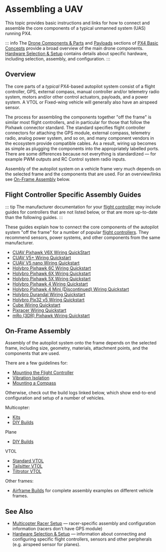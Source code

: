 # Assembling a UAV

This topic provides basic instructions and links for how to connect and assemble the core components of a typical unmanned system (UAS) running PX4.

::: info
The [Drone Components & Parts](../getting_started/px4_basic_concepts.md#drone-components-parts) and [Payloads](../getting_started/px4_basic_concepts.md#payloads) sections of [PX4 Basic Concepts](../getting_started/px4_basic_concepts.md) provide a broad overview of the main drone components.
[Hardware Selection & Setup](../hardware/drone_parts.md) contains details about specific hardware, including selection, assembly, and configuration.
:::

## Overview

The core parts of a _typical_ PX4-based autopilot system consist of a flight controller, GPS, external compass, manual controller and/or telemetry radio system, motors and/or other control actuators, payloads, and a power system.
A VTOL or Fixed-wing vehicle will generally also have an airspeed sensor.

The process for assembling the components together "off the frame" is similar most flight controllers, and in particular for those that follow the Pixhawk connector standard.
The standard specifies flight controller connectors for attaching the GPS module, external compass, telemetry radio, analog power system, and so on, and many component vendors in the ecosystem provide compatible cables.
As a result, wiring up becomes as simple as plugging the components into the appropriately labelled ports.
There are some differences because not everything is standardized — for example PWM outputs and RC Control system radio inputs.

Assembly of the autopilot system on a vehicle frame very much depends on the selected frame and the components that are used.
For an overview/links see [On-Frame Assembly](#on-frame-assembly) below.

## Flight Controller Specific Assembly Guides

::: tip
The manufacturer documentation for your [flight controller](../flight_controller/index.md) may include guides for controllers that are not listed below, or that are more up-to-date than the following guides.
:::

These guides explain how to connect the core components of the autopilot system "off the frame" for a number of popular [flight controllers](../flight_controller/index.md).
They recommend sensors, power systems, and other components from the same manufacturer.

- [CUAV Pixhawk V6X Wiring QuickStart](../assembly/quick_start_cuav_pixhawk_v6x.md)
- [CUAV V5+ Wiring Quickstart](../assembly/quick_start_cuav_v5_plus.md)
- [CUAV V5 nano Wiring Quickstart](../assembly/quick_start_cuav_v5_nano.md)
- [Holybro Pixhawk 6C Wiring Quickstart](../assembly/quick_start_pixhawk6c.md)
- [Holybro Pixhawk 6X Wiring Quickstart](../assembly/quick_start_pixhawk6x.md)
- [Holybro Pixhawk 5X Wiring Quickstart](../assembly/quick_start_pixhawk5x.md)
- [Holybro Pixhawk 4 Wiring Quickstart](../assembly/quick_start_pixhawk4.md)
- [Holybro Pixhawk 4 Mini (Discontinued) Wiring Quickstart](../assembly/quick_start_pixhawk4_mini.md)
- [Holybro Durandal Wiring Quickstart](../assembly/quick_start_durandal.md)
- [Holybro Pix32 v5 Wiring Quickstart](../assembly/quick_start_holybro_pix32_v5.md)
- [Cube Wiring Quickstart](../assembly/quick_start_cube.md)
- [Pixracer Wiring Quickstart](../assembly/quick_start_pixracer.md)
- [mRo (3DR) Pixhawk Wiring Quickstart](../assembly/quick_start_pixhawk.md)

## On-Frame Assembly

Assembly of the autopilot system onto the frame depends on the selected frame, including size, geometry, materials, attachment points, and the components that are used.

There are a few guidelines for:

- [Mounting the Flight Controller](../assembly/mount_and_orient_controller.md)
- [Vibration Isolation](assembly/vibration_isolation.md)
- [Mounting a Compass](assembly/mount_gps_compass.md)

Otherwise, check out the build logs linked below, which show end-to-end configuration and setup of a number of vehicles.

Multicopter:

- [Kits](../frames_multicopter/kits.md)
- [DIY Builds](../frames_multicopter/diy_builds.md)

Plane

- [DIY Builds](frames_plane/diy_builds.md)

VTOL

- [Standard VTOL](frames_vtol/standardvtol.md)
- [Tailsitter VTOL](frames_vtol/tailsitter.md)
- [Tiltrotor VTOL](frames_vtol/tiltrotor.md)

Other frames:

- [Airframe Builds](../airframes/index.md) for complete assembly examples on different vehicle frames.

## See Also

- [Multicopter Racer Setup](../config_mc/racer_setup.md) — racer-specific assembly and configuration information (racers don't have GPS module)
- [Hardware Selection & Setup](../hardware/drone_parts.md) — information about connecting and configuring specific flight controllers, sensors and other peripherals (e.g. airspeed sensor for planes).
